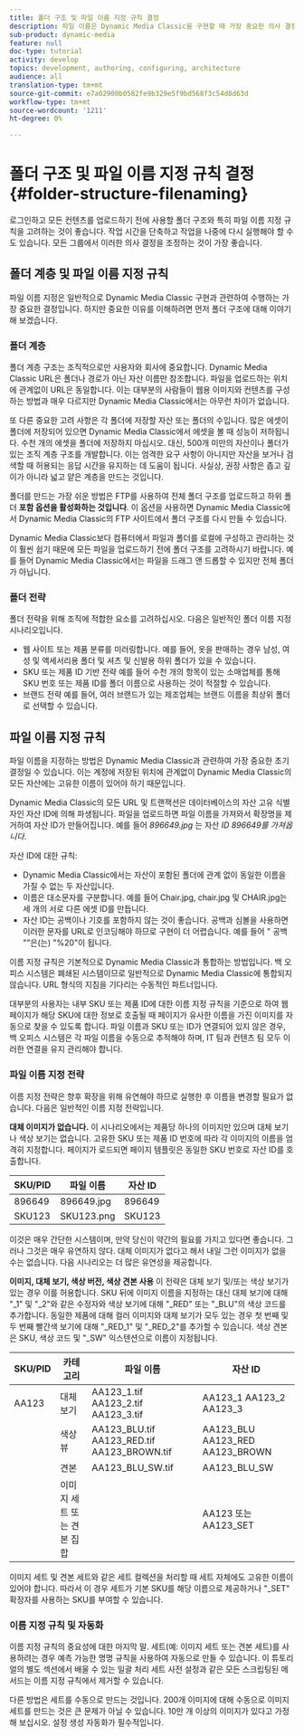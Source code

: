 ```yaml
---
title: 폴더 구조 및 파일 이름 지정 규칙 결정
description: 파일 이름은 Dynamic Media Classic을 구현할 때 가장 중요한 의사 결정일 수 있습니다. 폴더 구조도 마찬가지로 중요합니다. 폴더 구조 및 파일 이름에 사용할 수 있는 매우 중요하며 가능한 방법을 살펴볼 수 있습니다.
sub-product: dynamic-media
feature: null
doc-type: tutorial
activity: develop
topics: development, authoring, configuring, architecture
audience: all
translation-type: tm+mt
source-git-commit: e7a02900b0582fe9b329e5f9bd568f3c54d8d63d
workflow-type: tm+mt
source-wordcount: '1211'
ht-degree: 0%

---
```



# 폴더 구조 및 파일 이름 지정 규칙 결정 {#folder-structure-filenaming}

로그인하고 모든 컨텐츠를 업로드하기 전에 사용할 폴더 구조와 특히 파일 이름 지정 규칙을 고려하는 것이 좋습니다. 작업 시간을 단축하고 작업을 나중에 다시 실행해야 할 수도 있습니다. 모든 그룹에서 이러한 의사 결정을 조정하는 것이 가장 좋습니다.

## 폴더 계층 및 파일 이름 지정 규칙

파일 이름 지정은 일반적으로 Dynamic Media Classic 구현과 관련하여 수행하는 가장 중요한 결정입니다. 하지만 중요한 이유를 이해하려면 먼저 폴더 구조에 대해 이야기해 보겠습니다.

### 폴더 계층

폴더 계층 구조는 조직적으로만 사용자와 회사에 중요합니다. Dynamic Media Classic URL은 폴더나 경로가 아닌 자산 이름만 참조합니다. 파일을 업로드하는 위치에 관계없이 URL은 동일합니다. 이는 대부분의 사람들이 웹용 이미지와 컨텐츠를 구성하는 방법과 매우 다르지만 Dynamic Media Classic에서는 아무런 차이가 없습니다.

또 다른 중요한 고려 사항은 각 폴더에 저장할 자산 또는 폴더의 수입니다. 많은 에셋이 폴더에 저장되어 있으면 Dynamic Media Classic에서 에셋을 볼 때 성능이 저하됩니다. 수천 개의 에셋을 폴더에 저장하지 마십시오. 대신, 500개 미만의 자산이나 폴더가 있는 조직 계층 구조를 개발합니다. 이는 엄격한 요구 사항이 아니지만 자산을 보거나 검색할 때 허용되는 응답 시간을 유지하는 데 도움이 됩니다. 사실상, 권장 사항은 좁고 깊이가 아니라 넓고 얕은 계층을 만드는 것입니다.

폴더를 만드는 가장 쉬운 방법은 FTP를 사용하여 전체 폴더 구조를 업로드하고 하위 폴더 **포함 옵션을 활성화하는 것입니다**. 이 옵션을 사용하면 Dynamic Media Classic에서 Dynamic Media Classic의 FTP 사이트에서 폴더 구조를 다시 만들 수 있습니다.

Dynamic Media Classic보다 컴퓨터에서 파일과 폴더를 로컬에 구성하고 관리하는 것이 훨씬 쉽기 때문에 모든 파일을 업로드하기 전에 폴더 구조를 고려하시기 바랍니다. 예를 들어 Dynamic Media Classic에서는 파일을 드래그 앤 드롭할 수 있지만 전체 폴더가 아닙니다.

### 폴더 전략

폴더 전략을 위해 조직에 적합한 요소를 고려하십시오. 다음은 일반적인 폴더 이름 지정 시나리오입니다.

- 웹 사이트 또는 제품 분류를 미러링합니다. 예를 들어, 옷을 판매하는 경우 남성, 여성 및 액세서리용 폴더 및 셔츠 및 신발용 하위 폴더가 있을 수 있습니다.
- SKU 또는 제품 ID 기반 전략 예를 들어 수천 개의 항목이 있는 소매업체를 통해 SKU 번호 또는 제품 ID를 폴더 이름으로 사용하는 것이 적절할 수 있습니다.
- 브랜드 전략 예를 들어, 여러 브랜드가 있는 제조업체는 브랜드 이름을 최상위 폴더로 선택할 수 있습니다.

## 파일 이름 지정 규칙

파일 이름을 지정하는 방법은 Dynamic Media Classic과 관련하여 가장 중요한 초기 결정일 수 있습니다. 이는 계정에 저장된 위치에 관계없이 Dynamic Media Classic의 모든 자산에는 고유한 이름이 있어야 하기 때문입니다.

Dynamic Media Classic의 모든 URL 및 트랜잭션은 데이터베이스의 자산 고유 식별자인 자산 ID에 의해 파생됩니다. 파일을 업로드하면 파일 이름을 가져와서 확장명을 제거하여 자산 ID가 만들어집니다. 예를 들어 _896649.jpg_ 는 자산 _ID 896649를 가져옵니다_.

자산 ID에 대한 규칙:

- Dynamic Media Classic에서는 자산이 포함된 폴더에 관계 없이 동일한 이름을 가질 수 없는 두 자산입니다.
- 이름은 대소문자를 구분합니다. 예를 들어 Chair.jpg, chair.jpg 및 CHAIR.jpg는 세 개의 서로 다른 에셋 ID를 만듭니다.
- 자산 ID는 공백이나 기호를 포함하지 않는 것이 좋습니다. 공백과 심볼을 사용하면 이러한 문자를 URL로 인코딩해야 하므로 구현이 더 어렵습니다. 예를 들어 &quot; 공백 &quot;&quot;은(는) &quot;%20&quot;이 됩니다.

이름 지정 규칙은 기본적으로 Dynamic Media Classic과 통합하는 방법입니다. 백 오피스 시스템은 폐쇄된 시스템이므로 일반적으로 Dynamic Media Classic에 통합되지 않습니다. URL 형식의 지침을 기다리는 수동적인 파트너입니다.

대부분의 사용자는 내부 SKU 또는 제품 ID에 대한 이름 지정 규칙을 기준으로 하여 웹 페이지가 해당 SKU에 대한 정보로 호출될 때 페이지가 유사한 이름을 가진 이미지를 자동으로 찾을 수 있도록 합니다. 파일 이름과 SKU 또는 ID가 연결되어 있지 않은 경우, 백 오피스 시스템은 각 파일 이름을 수동으로 추적해야 하며, IT 팀과 컨텐츠 팀 모두 이러한 연결을 유지 관리해야 합니다.

### 파일 이름 지정 전략

이름 지정 전략은 향후 확장을 위해 유연해야 하므로 실행한 후 이름을 변경할 필요가 없습니다. 다음은 일반적인 이름 지정 전략입니다.

**대체 이미지가 없습니다.** 이 시나리오에서는 제품당 하나의 이미지만 있으며 대체 보기나 색상 보기는 없습니다. 고유한 SKU 또는 제품 ID 번호에 따라 각 이미지의 이름을 엄격히 지정합니다. 페이지가 로드되면 페이지 템플릿은 동일한 SKU 번호로 자산 ID를 호출합니다.

| SKU/PID | 파일 이름 | 자산 ID |
| ------- | ---------- | -------- |
| 896649 | 896649.jpg | 896649 |
| SKU123 | SKU123.png | SKU123 |

이것은 매우 간단한 시스템이며, 만약 당신이 약간의 필요를 가지고 있다면 좋습니다. 그러나 그것은 매우 유연하지 않다. 대체 이미지가 없다고 해서 내일 그런 이미지가 없을 수는 없습니다. 다음 시나리오는 더 많은 유연성을 제공합니다.

**이미지, 대체 보기, 색상 버전, 색상 견본 사용** 이 전략은 대체 보기 및/또는 색상 보기가 있는 경우 이를 허용합니다. SKU 뒤에 이미지 이름을 지정하는 대신 대체 보기에 대해 &quot;_1&quot; 및 &quot;_2&quot;와 같은 수정자와 색상 보기에 대해 &quot;_RED&quot; 또는 &quot;_BLU&quot;의 색상 코드를 추가합니다. 동일한 제품에 대해 컬러 이미지와 대체 보기가 모두 있는 경우 첫 번째 및 두 번째 빨간색 보기에 대해 &quot;_RED_1&quot; 및 &quot;_RED_2&quot;를 추가할 수 있습니다. 색상 견본은 SKU, 색상 코드 및 &quot;_SW&quot; 익스텐션으로 이름이 지정됩니다.

| SKU/PID | 카테고리 | 파일 이름 | 자산 ID |
| ------- | ----------------------- | ------------------------------------------- | ------------------------------- |
| AA123 | 대체 보기 | AA123_1.tif AA123_2.tif AA123_3.tif | AA123_1 AA123_2 AA123_3 |
|  | 색상 뷰 | AA123_BLU.tif AA123_RED.tif AA123_BROWN.tif | AA123_BLU AA123_RED AA123_BROWN |
|  | 견본 | AA123_BLU_SW.tif | AA123_BLU_SW |
|  | 이미지 세트 또는 견본 집합 |  | AA123 또는 AA123_SET | -- |

이미지 세트 및 견본 세트와 같은 세트 컬렉션을 처리할 때 세트 자체에도 고유한 이름이 있어야 합니다. 따라서 이 경우 세트가 기본 SKU를 해당 이름으로 제공하거나 &quot;_SET&quot; 확장자를 사용하는 SKU를 부여할 수 있습니다.

### 이름 지정 규칙 및 자동화

이름 지정 규칙의 중요성에 대한 마지막 말. 세트(예: 이미지 세트 또는 견본 세트)를 사용하려는 경우 예측 가능한 명명 규칙을 사용하여 자동으로 만들 수 있습니다. 이 튜토리얼의 별도 섹션에서 배울 수 있는 일괄 처리 세트 사전 설정과 같은 모든 스크립팅된 메서드는 이름 지정 규칙에서 제거할 수 있습니다.

다른 방법은 세트를 수동으로 만드는 것입니다. 200개 이미지에 대해 수동으로 이미지 세트를 만드는 것은 큰 문제가 아닐 수 있습니다. 10만 개 이상의 이미지가 있다고 가정해 보십시오. 설정 생성 자동화가 필수적입니다.
